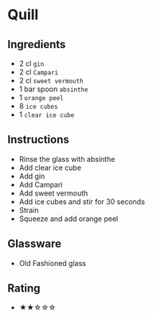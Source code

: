 # Quill

## Ingredients
- 2 cl `gin`
- 2 cl `Campari`
- 2 cl `sweet vermouth`
- 1 bar spoon `absinthe`
- 1 `orange peel`
- 8 `ice cubes`
- 1 `clear ice cube`

## Instructions
- Rinse the glass with absinthe
- Add clear ice cube
- Add gin
- Add Campari
- Add sweet vermouth
- Add ice cubes and stir for 30 seconds
- Strain
- Squeeze and add orange peel

## Glassware
- Old Fashioned glass

## Rating
- ★★☆☆☆